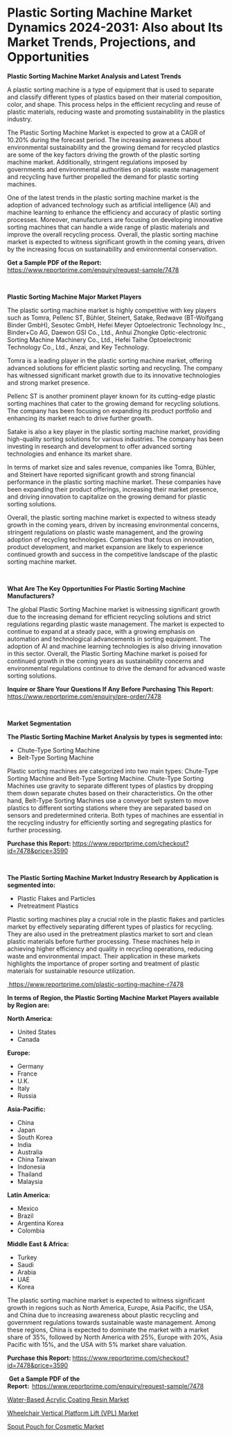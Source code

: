 <p><h1>Plastic Sorting Machine Market Dynamics 2024-2031: Also about Its Market Trends, Projections, and Opportunities</h1></p><p><strong>Plastic Sorting Machine Market Analysis and Latest Trends</strong></p>
<p><p>A plastic sorting machine is a type of equipment that is used to separate and classify different types of plastics based on their material composition, color, and shape. This process helps in the efficient recycling and reuse of plastic materials, reducing waste and promoting sustainability in the plastics industry.</p><p>The Plastic Sorting Machine Market is expected to grow at a CAGR of 10.20% during the forecast period. The increasing awareness about environmental sustainability and the growing demand for recycled plastics are some of the key factors driving the growth of the plastic sorting machine market. Additionally, stringent regulations imposed by governments and environmental authorities on plastic waste management and recycling have further propelled the demand for plastic sorting machines.</p><p>One of the latest trends in the plastic sorting machine market is the adoption of advanced technology such as artificial intelligence (AI) and machine learning to enhance the efficiency and accuracy of plastic sorting processes. Moreover, manufacturers are focusing on developing innovative sorting machines that can handle a wide range of plastic materials and improve the overall recycling process. Overall, the plastic sorting machine market is expected to witness significant growth in the coming years, driven by the increasing focus on sustainability and environmental conservation.</p></p>
<p><strong>Get a Sample PDF of the Report:&nbsp;</strong> <a href="https://www.reportprime.com/enquiry/request-sample/7478">https://www.reportprime.com/enquiry/request-sample/7478</a></p>
<p>&nbsp;</p>
<p><strong>Plastic Sorting Machine Major Market Players</strong></p>
<p><p>The plastic sorting machine market is highly competitive with key players such as Tomra, Pellenc ST, Bühler, Steinert, Satake, Redwave (BT-Wolfgang Binder GmbH), Sesotec GmbH, Hefei Meyer Optoelectronic Technology Inc., Binder+Co AG, Daewon GSI Co., Ltd., Anhui Zhongke Optic-electronic Sorting Machine Machinery Co., Ltd., Hefei Taihe Optoelectronic Technology Co., Ltd., Anzai, and Key Technology.</p><p>Tomra is a leading player in the plastic sorting machine market, offering advanced solutions for efficient plastic sorting and recycling. The company has witnessed significant market growth due to its innovative technologies and strong market presence.</p><p>Pellenc ST is another prominent player known for its cutting-edge plastic sorting machines that cater to the growing demand for recycling solutions. The company has been focusing on expanding its product portfolio and enhancing its market reach to drive further growth.</p><p>Satake is also a key player in the plastic sorting machine market, providing high-quality sorting solutions for various industries. The company has been investing in research and development to offer advanced sorting technologies and enhance its market share.</p><p>In terms of market size and sales revenue, companies like Tomra, Bühler, and Steinert have reported significant growth and strong financial performance in the plastic sorting machine market. These companies have been expanding their product offerings, increasing their market presence, and driving innovation to capitalize on the growing demand for plastic sorting solutions.</p><p>Overall, the plastic sorting machine market is expected to witness steady growth in the coming years, driven by increasing environmental concerns, stringent regulations on plastic waste management, and the growing adoption of recycling technologies. Companies that focus on innovation, product development, and market expansion are likely to experience continued growth and success in the competitive landscape of the plastic sorting machine market.</p></p>
<p>&nbsp;</p>
<p><strong>What Are The Key Opportunities For Plastic Sorting Machine Manufacturers?</strong></p>
<p><p>The global Plastic Sorting Machine market is witnessing significant growth due to the increasing demand for efficient recycling solutions and strict regulations regarding plastic waste management. The market is expected to continue to expand at a steady pace, with a growing emphasis on automation and technological advancements in sorting equipment. The adoption of AI and machine learning technologies is also driving innovation in this sector. Overall, the Plastic Sorting Machine market is poised for continued growth in the coming years as sustainability concerns and environmental regulations continue to drive the demand for advanced waste sorting solutions.</p></p>
<p><strong>Inquire or Share Your Questions If Any Before Purchasing This Report:</strong> <a href="https://www.reportprime.com/enquiry/pre-order/7478">https://www.reportprime.com/enquiry/pre-order/7478</a></p>
<p>&nbsp;</p>
<p><strong>Market Segmentation</strong></p>
<p><strong>The Plastic Sorting Machine Market Analysis by types is segmented into:</strong></p>
<p><ul><li>Chute-Type Sorting Machine</li><li>Belt-Type Sorting Machine</li></ul></p>
<p><p>Plastic sorting machines are categorized into two main types: Chute-Type Sorting Machine and Belt-Type Sorting Machine. Chute-Type Sorting Machines use gravity to separate different types of plastics by dropping them down separate chutes based on their characteristics. On the other hand, Belt-Type Sorting Machines use a conveyor belt system to move plastics to different sorting stations where they are separated based on sensors and predetermined criteria. Both types of machines are essential in the recycling industry for efficiently sorting and segregating plastics for further processing.</p></p>
<p><strong>Purchase this Report:&nbsp;</strong><a href="https://www.reportprime.com/checkout?id=7478&price=3590">https://www.reportprime.com/checkout?id=7478&price=3590</a></p>
<p>&nbsp;</p>
<p><strong>The Plastic Sorting Machine Market Industry Research by Application is segmented into:</strong></p>
<p><ul><li>Plastic Flakes and Particles</li><li>Pretreatment Plastics</li></ul></p>
<p><p>Plastic sorting machines play a crucial role in the plastic flakes and particles market by effectively separating different types of plastics for recycling. They are also used in the pretreatment plastics market to sort and clean plastic materials before further processing. These machines help in achieving higher efficiency and quality in recycling operations, reducing waste and environmental impact. Their application in these markets highlights the importance of proper sorting and treatment of plastic materials for sustainable resource utilization.</p></p>
<p><a href="https://www.reportprime.com/plastic-sorting-machine-r7478">&nbsp;https://www.reportprime.com/plastic-sorting-machine-r7478</a></p>
<p><strong>In terms of Region, the Plastic Sorting Machine Market Players available by Region are:</strong></p>
<p>
    <p> <strong> North America: </strong>
        <ul>
            <li>United States</li>
            <li>Canada</li>
        </ul>
        </p> 
    <p> <strong> Europe: </strong>
        <ul>
            <li>Germany</li>
            <li>France</li>
            <li>U.K.</li>
            <li>Italy</li>
            <li>Russia</li>
        </ul>
        </p> 
    <p> <strong> Asia-Pacific: </strong>
        <ul>
            <li>China</li>
            <li>Japan</li>
            <li>South Korea</li>
            <li>India</li>
            <li>Australia</li>
            <li>China Taiwan</li>
            <li>Indonesia</li>
            <li>Thailand</li>
            <li>Malaysia</li>
        </ul>
        </p> 
    <p> <strong> Latin America: </strong>
        <ul>
            <li>Mexico</li>
            <li>Brazil</li>
            <li>Argentina Korea</li>
            <li>Colombia</li>
        </ul>
        </p> 
    <p> <strong> Middle East & Africa: </strong>
        <ul>
            <li>Turkey</li>
            <li>Saudi</li>
            <li>Arabia</li>
            <li>UAE</li>
            <li>Korea</li>
        </ul>
    </p>
    </p>
<p><p>The plastic sorting machine market is expected to witness significant growth in regions such as North America, Europe, Asia Pacific, the USA, and China due to increasing awareness about plastic recycling and government regulations towards sustainable waste management. Among these regions, China is expected to dominate the market with a market share of 35%, followed by North America with 25%, Europe with 20%, Asia Pacific with 15%, and the USA with 5% market share valuation.</p></p>
<p><strong>Purchase this Report: </strong><a href="https://www.reportprime.com/checkout?id=7478&price=3590">https://www.reportprime.com/checkout?id=7478&price=3590</a></p>
<p>&nbsp;<strong>Get a Sample PDF of the Report:&nbsp;&nbsp;</strong><a href="https://www.reportprime.com/enquiry/request-sample/7478">https://www.reportprime.com/enquiry/request-sample/7478</a></p>
<p><strong></strong></p>
<p><p><a href="https://www.linkedin.com/pulse/global-water-based-acrylic-coating-resin-market-types-applications-a2k1c?trackingId=RATAslLtSPrIRRF9VlOikg%3D%3D">Water-Based Acrylic Coating Resin Market</a></p><p><a href="https://www.linkedin.com/pulse/wheelchair-vertical-platform-lift-vpl-market-goal-estimating-hgw3c?trackingId=jnj5V88tOOGMhjtMFmpG9w%3D%3D">Wheelchair Vertical Platform Lift (VPL) Market</a></p><p><a href="https://www.linkedin.com/pulse/spout-pouch-cosmetic-market-offer-valuable-insights-size-share-qvosc?trackingId=qFQlOTxS1DDoHqUFNiOCIA%3D%3D">Spout Pouch for Cosmetic Market</a></p></p>